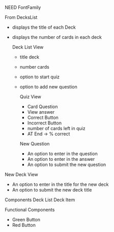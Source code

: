 
NEED 
FontFamily

From DecksList

* displays the title of each Deck 
* displays the number of cards in each deck

    Deck List View
    * title deck
    * number cards
    * option to start quiz
    * option to add new question

        Quiz View
        * Card Question
        * View answer
        * Correct Button
        * Incorrect Button
        * number of cards left in quiz
        * AT End -> % correct
        
        New Question
        * An option to enter in the question
        * An option to enter in the answer
        * An option to submit the new question

New Deck View
* An option to enter in the title for the new deck
* An option to submit the new deck title


Components
    Deck List
    Deck Item
    


Functional Components

* Green Button
* Red Button
